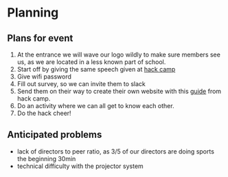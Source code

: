 # Planning

## Plans for event

1. At the entrance we will wave our logo wildly to make sure members see us, as
   we are located in a less known part of school.
2. Start off by giving the same speech given at
   [hack camp](https://github.com/hackedu/hack-camp/blob/master/cohort_4/playbook/ACTIVITIES.md#introduction-talk)
3. Give wifi password
4. Fill out survey, so we can invite them to slack
5. Send them on their way to create their own website with this
   [guide](https://github.com/hackedu/hack-camp/tree/master/cohort_4/playbook/workshops/portfolio)
   from hack camp.
6. Do an activity where we can all get to know each other.
7. Do the hack cheer!

## Anticipated problems

- lack of directors to peer ratio, as 3/5 of our directors are doing sports the
  beginning 30min
- technical difficulty with the projector system
